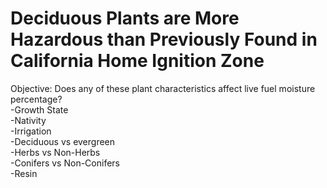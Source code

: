 # Deciduous Plants are More Hazardous than Previously Found in California Home Ignition Zone 


Objective: Does any of these plant characteristics affect live fuel moisture percentage?  <br />
-Growth State  <br />
-Nativity  <br />
-Irrigation  <br />
-Deciduous vs evergreen  <br />
-Herbs vs Non-Herbs  <br />
-Conifers vs Non-Conifers  <br />
-Resin  <br />

